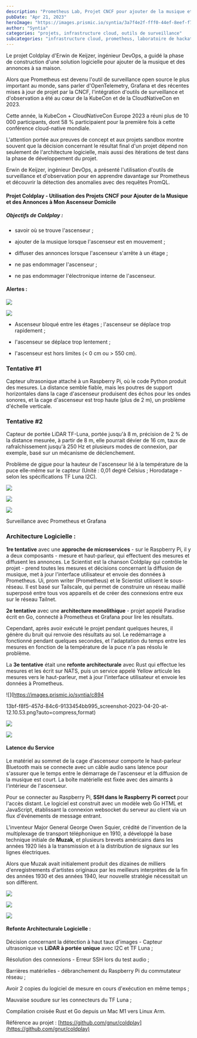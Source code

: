```yaml
---
description: "Prometheus Lab, Projet CNCF pour ajouter de la musique et des annonces à la maison"
pubDate: "Apr 21, 2023"
heroImage: "https://images.prismic.io/syntia/3a7f4e2f-fff0-44ef-8eef-f71422107799_screenshot-2023-04-20-at-12.52.54.png?auto=compress,format"
author: "Syntia"
categories: "projets, infrastructure cloud, outils de surveillance"
subcategories: "infrastructure cloud, prometheus, laboratoire de hackathon, espace des hackers, outils audio, ingénierie sonore"
---
```


Le projet Coldplay d'Erwin de Keijzer, ingénieur DevOps, a guidé la phase de construction d'une solution logicielle pour ajouter de la musique et des annonces à sa maison.

Alors que Prometheus est devenu l'outil de surveillance open source le plus important au monde, sans parler d'OpenTelemetry, Grafana et des récentes mises à jour de projet par la CNCF, l'intégration d'outils de surveillance et d'observation a été au cœur de la KubeCon et de la CloudNativeCon en 2023.

Cette année, la KubeCon + CloudNativeCon Europe 2023 a réuni plus de 10 000 participants, dont 58 % participaient pour la première fois à cette conférence cloud-native mondiale.

L'attention portée aux preuves de concept et aux projets sandbox montre souvent que la décision concernant le résultat final d'un projet dépend non seulement de l'architecture logicielle, mais aussi des itérations de test dans la phase de développement du projet.

Erwin de Keijzer, ingénieur DevOps, a présenté l'utilisation d'outils de surveillance et d'observation pour en apprendre davantage sur Prometheus et découvrir la détection des anomalies avec des requêtes PromQL.

#### **Projet Coldplay - Utilisation des Projets CNCF pour Ajouter de la Musique et des Annonces à Mon Ascenseur Domicile**

##### **Objectifs de Coldplay :**

*   savoir où se trouve l'ascenseur ;
    
*   ajouter de la musique lorsque l'ascenseur est en mouvement ;
    
*   diffuser des annonces lorsque l'ascenseur s'arrête à un étage ;
    
*   ne pas endommager l'ascenseur ;
    
*   ne pas endommager l'électronique interne de l'ascenseur.
    

#### **Alertes :**

![](https://images.prismic.io/syntia/3a7f4e2f-fff0-44ef-8eef-f71422107799_screenshot-2023-04-20-at-12.52.54.png?auto=compress,format)

![](https://images.prismic.io/syntia/6b9bf08b-5a88-4e63-aa9f-7aa6413ac99b_screenshot-2023-04-20-at-12.54.11.png?auto=compress,format)

*   Ascenseur bloqué entre les étages ; l'ascenseur se déplace trop rapidement ;
    
*   l'ascenseur se déplace trop lentement ;
    
*   l'ascenseur est hors limites (< 0 cm ou > 550 cm).
    

### **Tentative #1**

Capteur ultrasonique attaché à un Raspberry Pi, où le code Python produit des mesures. La distance semble fiable, mais les poutres de support horizontales dans la cage d'ascenseur produisent des échos pour les ondes sonores, et la cage d'ascenseur est trop haute (plus de 2 m), un problème d'échelle verticale.

### **Tentative #2**

Capteur de portée LiDAR TF-Luna, portée jusqu'à 8 m, précision de 2 % de la distance mesurée, à partir de 8 m, elle pourrait dévier de 16 cm, taux de rafraîchissement jusqu'à 250 Hz et plusieurs modes de connexion, par exemple, basé sur un mécanisme de déclenchement.

Problème de gigue pour la hauteur de l'ascenseur lié à la température de la puce elle-même sur le capteur (Unité : 0,01 degré Celsius ; Horodatage - selon les spécifications TF Luna I2C).

![](https://images.prismic.io/syntia/d2547ded-c47c-49e5-ba3e-cc6dea613587_screenshot-2023-04-20-at-11.47.48.png?auto=compress,format)

![](https://images.prismic.io/syntia/53181ac6-c67a-4116-b4bd-59c12d2bd01e_screenshot-2023-04-20-at-12.01.29.png?auto=compress,format)

![](https://images.prismic.io/syntia/617ab138-6ffc-4997-94fe-66ef4b37c2f1_screenshot-2023-04-20-at-12.06.45.png?auto=compress,format)

Surveillance avec Prometheus et Grafana

### **Architecture Logicielle :**

**1re tentative** avec une **approche de microservices** - sur le Raspberry Pi, il y a deux composants - mesure et haut-parleur, qui effectuent des mesures et diffusent les annonces. Le Scientist est la chanson Coldplay qui contrôle le projet - prend toutes les mesures et décisions concernant la diffusion de musique, met à jour l'interface utilisateur et envoie des données à Prometheus. Ui, prom writer (Prometheus) et le Scientist utilisent le sous-réseau. Il est basé sur Tailscale, qui permet de construire un réseau maillé superposé entre tous vos appareils et de créer des connexions entre eux sur le réseau Tailnet.

**2e tentative** avec une **architecture monolithique** - projet appelé Paradise écrit en Go, connecté à Prometheus et Grafana pour lire les résultats.

Cependant, après avoir exécuté le projet pendant quelques heures, il génère du bruit qui renvoie des résultats au sol. Le redémarrage a fonctionné pendant quelques secondes, et l'adaptation du temps entre les mesures en fonction de la température de la puce n'a pas résolu le problème.

La **3e tentative** était une **refonte architecturale** avec Rust qui effectue les mesures et les écrit sur NATS, puis un service appelé Yellow articule les mesures vers le haut-parleur, met à jour l'interface utilisateur et envoie les données à Prometheus.

![](https://images.prismic.io/syntia/c894

13bf-f8f5-457d-84c6-9133454bb995_screenshot-2023-04-20-at-12.10.53.png?auto=compress,format)

![](https://images.prismic.io/syntia/7b90532a-efb5-4103-9692-3eed32674db2_screenshot-2023-04-20-at-12.36.12.png?auto=compress,format)

![](https://images.prismic.io/syntia/f6a24d7c-dd18-4951-9db9-7e1c00eda89c_screenshot-2023-04-20-at-12.40.17.png?auto=compress,format)

#### **Latence du Service**

Le matériel au sommet de la cage d'ascenseur comporte le haut-parleur Bluetooth mais se connecte avec un câble audio sans latence pour s'assurer que le temps entre le démarrage de l'ascenseur et la diffusion de la musique est court. La boîte matérielle est fixée avec des aimants à l'intérieur de l'ascenseur.

Pour se connecter au Raspberry Pi, **SSH dans le Raspberry Pi correct** pour l'accès distant. Le logiciel est construit avec un modèle web Go HTML et JavaScript, établissant la connexion websocket du serveur au client via un flux d'événements de message entrant.

L'inventeur Major General George Owen Squier, crédité de l'invention de la multiplexage de transport téléphonique en 1910, a développé la base technique initiale de **Muzak**, et plusieurs brevets américains dans les années 1920 liés à la transmission et à la distribution de signaux sur les lignes électriques.

Alors que Muzak avait initialement produit des dizaines de milliers d'enregistrements d'artistes originaux par les meilleurs interprètes de la fin des années 1930 et des années 1940, leur nouvelle stratégie nécessitait un son différent.

![](https://images.prismic.io/syntia/eebf8b9d-503b-4c32-b940-d50a751882ce_screenshot-2023-04-20-at-11.47.25.png?auto=compress,format)

![](https://images.prismic.io/syntia/76db2edb-8e45-43a0-a298-d1d49dc0b05a_screenshot-2023-04-20-at-12.08.17.png?auto=compress,format)

![](https://images.prismic.io/syntia/ba0ad0b4-bdd0-4336-8d41-f56996d9bfcc_screenshot-2023-04-20-at-12.36.54.png?auto=compress,format)

#### **Refonte Architecturale Logicielle :**

Décision concernant la détection à haut taux d'images - Capteur ultrasonique vs **LiDAR à portée unique** avec I2C et TF Luna ;

Résolution des connexions - Erreur SSH lors du test audio ;

Barrières matérielles - débranchement du Raspberry Pi du commutateur réseau ;

Avoir 2 copies du logiciel de mesure en cours d'exécution en même temps ;

Mauvaise soudure sur les connecteurs du TF Luna ;

Compilation croisée Rust et Go depuis un Mac M1 vers Linux Arm.

Référence au projet : [https://github.com/gnur/coldplay](https://github.com/gnur/coldplay)